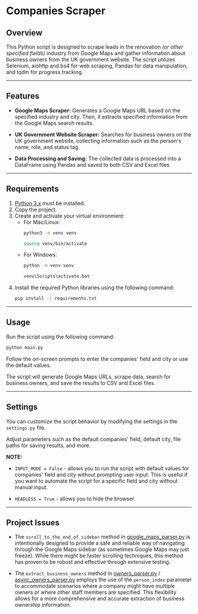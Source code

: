 # Companies Scraper
## Overview
This Python script is designed to scrape leads in the renovation _*(or other specified fields)*_ industry from Google Maps and gather information about business owners from the UK government website. The script utilizes Selenium, aiohttp and bs4 for web scraping, Pandas for data manipulation, and tqdm for progress tracking.
___
## Features
* **Google Maps Scraper:** Generates a Google Maps URL based on the specified industry and city. Then, it extracts specified information from the Google Maps search results.

* **UK Government Website Scraper:** Searches for business owners on the UK government website, collecting information such as the person's name, role, and status tag.

* **Data Processing and Saving:** The collected data is processed into a DataFrame using Pandas and saved to both CSV and Excel files.
___
## Requirements
1. [Python 3.x](https://www.python.org/downloads/) must be installed.
2. Copy the project.
3. Create and activate your virtual environment:
   * For Mac/Linux:
     ```bash
     python3 -m venv venv
     ```
     ```bash
     source venv/bin/activate
     ```
   * For Windows:
     ```bash
     python -m venv venv
     ```
     ```bash
     venv\Scripts\activate.bat
     ```
4. Install the required Python libraries using the following command:
   ```bash
   pip install -r requirements.txt
___
## Usage
Run the script using the following command:

```bash
python main.py
```
Follow the on-screen prompts to enter the companies' field and city or use the default values.

The script will generate Google Maps URLs, scrape data, search for business owners, and save the results to CSV and Excel files.
___
## Settings
You can customize the script behavior by modifying the settings in the `settings.py` file.

Adjust parameters such as the default companies' field, default city, file paths for saving results, and more.

**NOTE:**

* `INPUT_MODE = False` - allows you to run the script with default values for companies' field and city without prompting user input. This is useful if you want to automate the script for a specific field and city without manual input.

* `HEADLESS = True` - allows you to hide the browser.
___
## Project Issues
* The `scroll_to_the_end_of_sidebar` method in [google_maps_parser.py](parsers/google_maps_parser.py) is intentionally designed to provide a safe and reliable way of navigating through the Google Maps sidebar (as sometimes Google Maps may just freeze). While there might be faster scrolling techniques, this method has proven to be robust and effective through extensive testing.


* The `extract_business_owners` method in [owners_parser.py](parsers/owners_parser.py) / [async_owners_parser.py](parsers/async_owners_parser.py) employs the use of the `person_index` parameter to accommodate scenarios where a company might have multiple owners or where other staff members are specified. This flexibility allows for a more comprehensive and accurate extraction of business ownership information.
